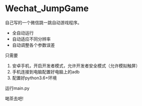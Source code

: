 # Wechat_JumpGame
自己写的一个微信跳一跳自动游戏程序。

* 全自动运行
* 自动适应不同分辨率
* 自动调整各个参数误差


只需要

1. 安卓手机，开启开发者模式，允许开发者安全模式（允许模拟触屏）
2. 手机连接到电脑配置好电脑上的adb
3. 配置好python3.6+环境


运行main.py

喝茶去吧!
